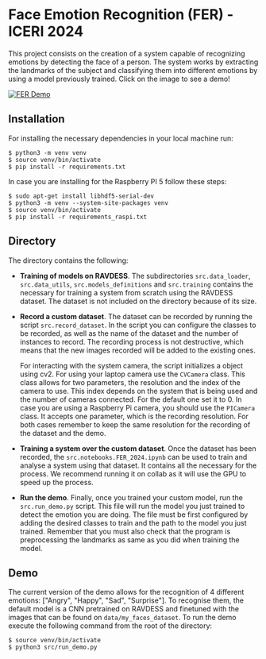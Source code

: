 # Face Emotion Recognition (FER) - ICERI 2024

This project consists on the creation of a system capable of recognizing emotions by detecting the face of a person. The system works by extracting the landmarks of the subject and classifying them into different emotions by using a model previously trained. Click on the image to see a demo!

[![FER Demo](/images/video_cover.png)](https://www.youtube.com/watch?v=HEggPs9-L8M&ab_channel=FernandoFern%C3%A1ndezMart%C3%ADnez "FER Demo")

## Installation

For installing the necessary dependencies in your local machine run:

```console
$ python3 -m venv venv
$ source venv/bin/activate
$ pip install -r requirements.txt
```

In case you are installing for the Raspberry PI 5 follow these steps:

```console
$ sudo apt-get install libhdf5-serial-dev
$ python3 -m venv --system-site-packages venv
$ source venv/bin/activate
$ pip install -r requirements_raspi.txt
```

## Directory

The directory contains the following:

- **Training of models on RAVDESS**. The subdirectories `src.data_loader`, `src.data_utils`, `src.models_definitions` and `src.training` contains the necessary for training a system from scratch using the RAVDESS dataset. The dataset is not included on the directory because of its size.

- **Record a custom dataset**. The dataset can be recorded by running the script `src.record_dataset`. In the script you can configure the classes to be recorded, as well as the name of the dataset and the number of instances to record. The recording process is not destructive, which means that the new images recorded will be added to the existing ones.

    For interacting with the system camera, the script initializes a object using cv2. For using your laptop camera use the `CVCamera` class. This class allows for two parameters, the resolution and the index of the camera to use. This index depends on the system that is being used and the number of cameras connected. For the default one set it to 0. In case you are using a Raspberry Pi camera, you should use the `PICamera` class. It accepts one parameter, which is the recording resolution. For both cases remember to keep the same resolution for the recording of the dataset and the demo.

- **Training a system over the custom dataset**. Once the dataset has been recorded, the `src.notebooks.FER_2024.ipynb` can be used to train and analyse a system using that dataset. It contains all the necessary for the process. We recommend running it on collab as it will use the GPU to speed up the process.

- **Run the demo**. Finally, once you trained your custom model, run the `src.run_demo.py` script. This file will run the model you just trained to detect the emotion you are doing. The file must be first configured by adding the desired classes to train and the path to the model you just trained. Remember that you must also check that the program is preprocessing the landmarks as same as you did when training the model.

## Demo

The current version of the demo allows for the recognition of 4 different emotions: ["Angry", "Happy", "Sad", "Surprise"]. To recognise them, the default model is a CNN pretrained on RAVDESS and finetuned with the images that can be found on `data/my_faces_dataset`. To run the demo execute the following command from the root of the directory:

```console
$ source venv/bin/activate
$ python3 src/run_demo.py
```

